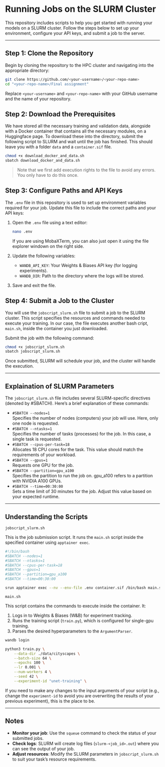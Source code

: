 # Running Jobs on the SLURM Cluster  

This repository includes scripts to help you get started with running your models on a SLURM cluster. Follow the steps below to set up your environment, configure your API keys, and submit a job to the server.  

---

## Step 1: Clone the Repository  

Begin by cloning the repository to the HPC cluster and navigating into the appropriate directory:  

```bash  
git clone https://github.com/<your-username>/<your-repo-name>
cd "<your-repo-name>/Final assignment"
```
Replace `<your-username>` and `<your-repo-name>` with your GitHub username and the name of your repository.

## Step 2: Download the Prerequisites

We have stored all the necessary training and validation data, alongside with a Docker container that contains all the necessary modules, on a Huggingface page. To download these into the directory, submit the following script to SLURM and wait until the job has finished. This should leave you with a folder `data` and a `container.sif` file.

```bash
chmod +x download_docker_and_data.sh
sbatch download_docker_and_data.sh
```

> Note that we first add execution rights to the file to avoid any errors. You only have to do this once.

## Step 3: Configure Paths and API Keys

The `.env` file in this repository is used to set up environment variables required for your job. Update this file to include the correct paths and your API keys:

1. Open the `.env` file using a text editor:

   ```bash
   nano .env
   ```

   If you are using MobaXTerm, you can also just open it using the file explorer windown on the right side.

2. Update the following variables:

   - `WANDB_API_KEY`: Your Weights & Biases API key (for logging experiments).
   - `WANDB_DIR`: Path to the directory where the logs will be stored.

3. Save and exit the file.

## Step 4: Submit a Job to the Cluster

You will use the `jobscript_slurm.sh` file to submit a job to the SLURM cluster. This script specifies the resources and commands needed to execute your training. In our case, the file executes another bash cript, `main.sh`, inside the container you just downloaded.

Submit the job with the following command:

```bash
chmod +x jobscript_slurm.sh
sbatch jobscript_slurm.sh
```

Once submitted, SLURM will schedule your job, and the cluster will handle the execution.

---

## Explaination of SLURM Parameters

The `jobscript_slurm.sh` file includes several SLURM-specific directives (denoted by #SBATCH). Here’s a brief explanation of these commands:

- `#SBATCH --nodes=1`  
   Specifies the number of nodes (computers) your job will use. Here, only one node is requested.
- `#SBATCH --ntasks=1`  
   Specifies the number of tasks (processes) for the job. In this case, a single task is requested.
- `#SBATCH --cpus-per-task=18`  
   Allocates 18 CPU cores for the task. This value should match the requirements of your workload.
- `#SBATCH --gpus=1`  
   Requests one GPU for the job.
- `#SBATCH --partition=gpu_a100`  
   Specifies the partition to run the job on. gpu_a100 refers to a partition with NVIDIA A100 GPUs.
- `#SBATCH --time=00:30:00`  
   Sets a time limit of 30 minutes for the job. Adjust this value based on your expected runtime.

---

## Understanding the Scripts

`jobscript_slurm.sh`

This is the job submission script. It runs the `main.sh` script inside the specified container using `apptainer exec`.

```bash
#!/bin/bash  
#SBATCH --nodes=1  
#SBATCH --ntasks=1  
#SBATCH --cpus-per-task=18  
#SBATCH --gpus=1  
#SBATCH --partition=gpu_a100  
#SBATCH --time=00:30:00  

srun apptainer exec --nv --env-file .env container.sif /bin/bash main.sh
```

`main.sh`

This script contains the commands to execute inside the container. It:

1. Logs in to Weights & Biases (W&B) for experiment tracking.
2. Runs the training script (`train.py`), which is configured for single-gpu training.
3. Parses the desired hyperparameters to the `ArgumentParser`.

```bash
wandb login

python3 train.py \
    --data-dir ./data/cityscapes \
    --batch-size 64 \
    --epochs 100 \
    --lr 0.001 \
    --num-workers 4 \
    --seed 42 \
    --experiment-id "unet-training" \
```

If you need to make any changes to the input arguments of your script (e.g., change the `experiment-id` to avoid you are overwriting the results of your previous experiment), this is the place to be.

---

## Notes

- **Monitor your job**: Use the `squeue` command to check the status of your submitted jobs.
- **Check logs**: SLURM will create log files (`slurm-<job_id>.out`) where you can see the output of your job.
- **Adjust resources**: Modify the SLURM parameters in `jobscript_slurm.sh` to suit your task’s resource requirements.